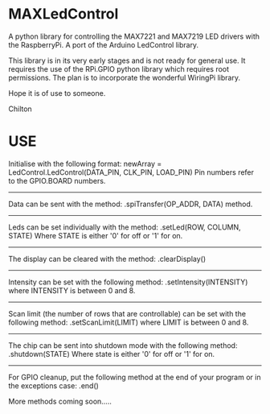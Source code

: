 MAXLedControl
=============

A python library for controlling the MAX7221 and MAX7219 LED drivers with the RaspberryPi. 
A port of the Arduino LedControl library.

This library is in its very early stages and is not ready for general use. It requires the use of the RPi.GPIO
python library which requires root permissions.
The plan is to incorporate the wonderful WiringPi library.

Hope it is of use to someone.

Chilton


USE
===========

Initialise with the following format:
  newArray = LedControl.LedControl(DATA_PIN, CLK_PIN, LOAD_PIN)
  Pin numbers refer to the GPIO.BOARD numbers.

---------------------------------------------------------------
Data can be sent with the method:
  .spiTransfer(OP_ADDR, DATA) method.

---------------------------------------------------------------
Leds can be set individually with the method:
  .setLed(ROW, COLUMN, STATE)
  Where STATE is either '0' for off or '1' for on.
  
---------------------------------------------------------------
The display can be cleared with the method:
  .clearDisplay()
  
---------------------------------------------------------------
Intensity can be set with the following method:
  .setIntensity(INTENSITY)
  where INTENSITY is between 0 and 8.

---------------------------------------------------------------
Scan limit (the number of rows that are controllable) can be set with the following method:
  .setScanLimit(LIMIT)
  where LIMIT is between 0 and 8.

---------------------------------------------------------------
The chip can be sent into shutdown mode with the following method:
  .shutdown(STATE)
  Where state is either '0' for off or '1' for on.

---------------------------------------------------------------
For GPIO cleanup, put the following method at the end of your program or in the exceptions case:
  .end()
  
  
More methods coming soon.....
